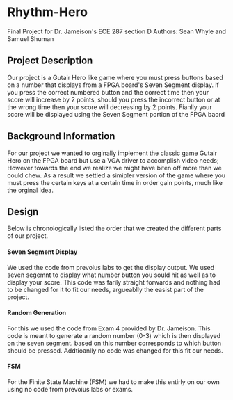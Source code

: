 # Rhythm-Hero
Final Project for Dr. Jameison's ECE 287 section D
Authors: Sean Whyle and Samuel Shuman

## Project Description 
Our project is a Gutair Hero like game where you must press buttons based on a number that displays from a FPGA board's Seven Segment display. if you press the correct numbered button and the correct time then your score will increase by 2 points, should you press the incorrect button or at the wrong time then your score will decreasing by 2 points. Fianlly your score will be displayed using the Seven Segment portion of the FPGA baord

## Background Information

For our project we wanted to orginally implement the classic game Gutair Hero on the FPGA board but use a VGA driver to accomplish video needs; However towards the end we realize we might have biten off more than we could chew. As a result we settled a simipler version of the game where you must press the  certain keys at a certain time in order gain points, much like the orginal idea.

## Design
Below is chronologically listed the order that we created the different parts of our project.

#### Seven Segment Display
We used the code from prevoius labs to get the display output. We used seven segemnt to display what number button you sould hit as well as to display your score. This code was farily straight forwards and nothing had to be changed for it to fit our needs, argueablly the easist part of the project.

#### Random Generation
For this we used the code from Exam 4 provided by Dr. Jameison. This code is meant to generate a random number (0-3) which is then displayed on the seven segment. based on this number corresponds to which button should be pressed. Addtioanlly no code was changed for this fit our needs.

#### FSM
For the Finite State Machine (FSM) we had to make this entirly on our own using no code from prevoius labs or exams. 
